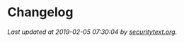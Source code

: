 # Changelog

_Last updated at 2019-02-05 07:30:04 by [securitytext.org](https://securitytext.org)._
